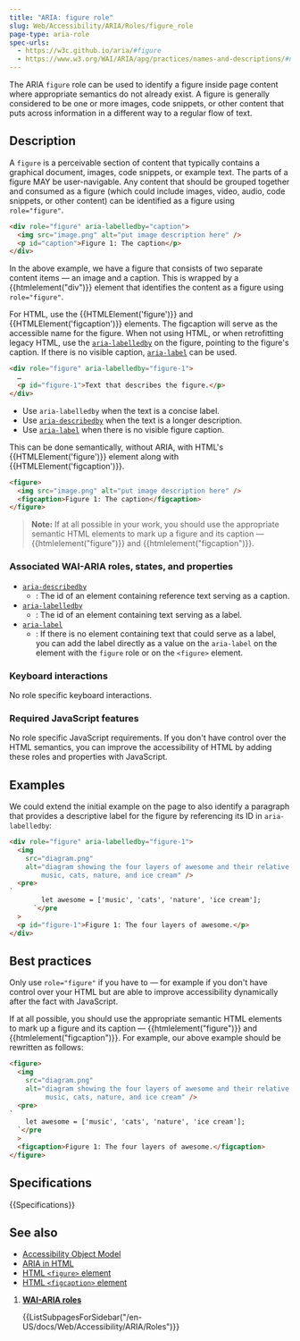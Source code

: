 ```yaml
---
title: "ARIA: figure role"
slug: Web/Accessibility/ARIA/Roles/figure_role
page-type: aria-role
spec-urls:
  - https://w3c.github.io/aria/#figure
  - https://www.w3.org/WAI/ARIA/apg/practices/names-and-descriptions/#naming_with_captions
---
```


The ARIA `figure` role can be used to identify a figure inside page content where appropriate semantics do not already exist. A figure is generally considered to be one or more images, code snippets, or other content that puts across information in a different way to a regular flow of text.

## Description

A `figure` is a perceivable section of content that typically contains a graphical document, images, code snippets, or example text. The parts of a figure MAY be user-navigable. Any content that should be grouped together and consumed as a figure (which could include images, video, audio, code snippets, or other content) can be identified as a figure using `role="figure"`.

```html
<div role="figure" aria-labelledby="caption">
  <img src="image.png" alt="put image description here" />
  <p id="caption">Figure 1: The caption</p>
</div>
```

In the above example, we have a figure that consists of two separate content items — an image and a caption. This is wrapped by a {{htmlelement("div")}} element that identifies the content as a figure using `role="figure"`.

For HTML, use the {{HTMLElement('figure')}} and {{HTMLElement('figcaption')}} elements. The figcaption will serve as the accessible name for the figure. When not using HTML, or when retrofitting legacy HTML, use the [`aria-labelledby`](/en-US/docs/Web/Accessibility/ARIA/Attributes/aria-labelledby) on the figure, pointing to the figure's caption.
If there is no visible caption, [`aria-label`](/en-US/docs/Web/Accessibility/ARIA/Attributes/aria-label) can be used.

```html
<div role="figure" aria-labelledby="figure-1">
  …
  <p id="figure-1">Text that describes the figure.</p>
</div>
```

- Use `aria-labelledby` when the text is a concise label.
- Use [`aria-describedby`](/en-US/docs/Web/Accessibility/ARIA/Attributes/aria-describedby) when the text is a longer description.
- Use [`aria-label`](/en-US/docs/Web/Accessibility/ARIA/Attributes/aria-label) when there is no visible figure caption.

This can be done semantically, without ARIA, with HTML's {{HTMLElement('figure')}} element along with {{HTMLElement('figcaption')}}.

```html
<figure>
  <img src="image.png" alt="put image description here" />
  <figcaption>Figure 1: The caption</figcaption>
</figure>
```

> **Note:** If at all possible in your work, you should use the appropriate semantic HTML elements to mark up a figure and its caption — {{htmlelement("figure")}} and {{htmlelement("figcaption")}}.

### Associated WAI-ARIA roles, states, and properties

- [`aria-describedby`](/en-US/docs/Web/Accessibility/ARIA/Attributes/aria-describedby)
  - : The id of an element containing reference text serving as a caption.
- [`aria-labelledby`](/en-US/docs/Web/Accessibility/ARIA/Attributes/aria-labelledby)
  - : The id of an element containing text serving as a label.
- [`aria-label`](/en-US/docs/Web/Accessibility/ARIA/Attributes/aria-label)
  - : If there is no element containing text that could serve as a label, you can add the label directly as a value on the `aria-label` on the element with the `figure` role or on the `<figure>` element.

### Keyboard interactions

No role specific keyboard interactions.

### Required JavaScript features

No role specific JavaScript requirements. If you don't have control over the HTML semantics, you can improve the accessibility of HTML by adding these roles and properties with JavaScript.

## Examples

We could extend the initial example on the page to also identify a paragraph that provides a descriptive label for the figure by referencing its ID in `aria-labelledby`:

```html
<div role="figure" aria-labelledby="figure-1">
  <img
    src="diagram.png"
    alt="diagram showing the four layers of awesome and their relative priority order —
        music, cats, nature, and ice cream" />
  <pre>
`
        let awesome = ['music', 'cats', 'nature', 'ice cream'];
      `</pre
  >
  <p id="figure-1">Figure 1: The four layers of awesome.</p>
</div>
```

## Best practices

Only use `role="figure"` if you have to — for example if you don't have control over your HTML but are able to improve accessibility dynamically after the fact with JavaScript.

If at all possible, you should use the appropriate semantic HTML elements to mark up a figure and its caption — {{htmlelement("figure")}} and {{htmlelement("figcaption")}}. For example, our above example should be rewritten as follows:

```html
<figure>
  <img
    src="diagram.png"
    alt="diagram showing the four layers of awesome and their relative priority order —
         music, cats, nature, and ice cream" />
  <pre>
`
    let awesome = ['music', 'cats', 'nature', 'ice cream'];
  `</pre
  >
  <figcaption>Figure 1: The four layers of awesome.</figcaption>
</figure>
```

## Specifications

{{Specifications}}

## See also

- [Accessibility Object Model](https://wicg.github.io/aom/spec/)
- [ARIA in HTML](https://w3c.github.io/html-aria/)
- [HTML `<figure>` element](/en-US/docs/Web/HTML/Element/figure)
- [HTML `<figcaption>` element](/en-US/docs/Web/HTML/Element/figcaption)

<section id="Quick_links">

1. [**WAI-ARIA roles**](/en-US/docs/Web/Accessibility/ARIA/Roles)

   {{ListSubpagesForSidebar("/en-US/docs/Web/Accessibility/ARIA/Roles")}}

</section>
